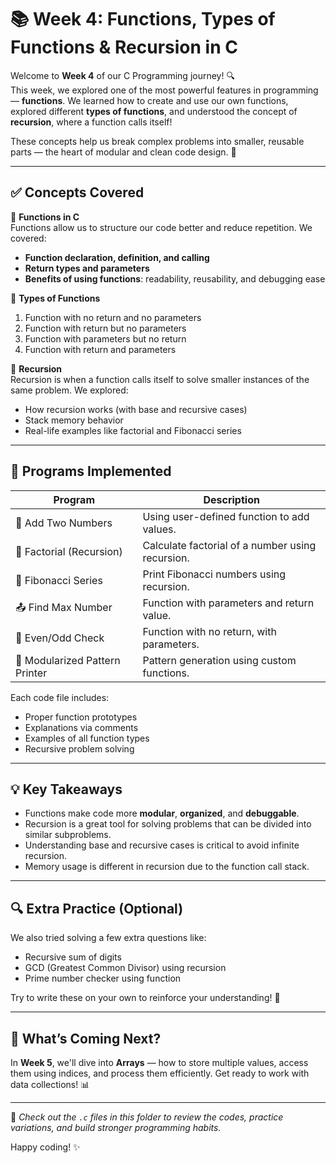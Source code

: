 # 📚 Week 4: Functions, Types of Functions & Recursion in C

Welcome to **Week 4** of our C Programming journey! 🔍  
This week, we explored one of the most powerful features in programming — **functions**. We learned how to create and use our own functions, explored different **types of functions**, and understood the concept of **recursion**, where a function calls itself!

These concepts help us break complex problems into smaller, reusable parts — the heart of modular and clean code design. 🧩

---

## ✅ Concepts Covered

🔧 **Functions in C**  
Functions allow us to structure our code better and reduce repetition. We covered:
- **Function declaration, definition, and calling**
- **Return types and parameters**
- **Benefits of using functions**: readability, reusability, and debugging ease

🧠 **Types of Functions**
1. Function with no return and no parameters  
2. Function with return but no parameters  
3. Function with parameters but no return  
4. Function with return and parameters

🔁 **Recursion**  
Recursion is when a function calls itself to solve smaller instances of the same problem. We explored:
- How recursion works (with base and recursive cases)
- Stack memory behavior
- Real-life examples like factorial and Fibonacci series

---

## 🧠 Programs Implemented

| Program | Description |
|--------|-------------|
| 🧮 Add Two Numbers | Using user-defined function to add values. |
| 🔁 Factorial (Recursion) | Calculate factorial of a number using recursion. |
| 🧵 Fibonacci Series | Print Fibonacci numbers using recursion. |
| 📤 Find Max Number | Function with parameters and return value. |
| 🔄 Even/Odd Check | Function with no return, with parameters. |
| 🧩 Modularized Pattern Printer | Pattern generation using custom functions. |

Each code file includes:
- Proper function prototypes
- Explanations via comments
- Examples of all function types
- Recursive problem solving

---

## 💡 Key Takeaways

- Functions make code more **modular**, **organized**, and **debuggable**.
- Recursion is a great tool for solving problems that can be divided into similar subproblems.
- Understanding base and recursive cases is critical to avoid infinite recursion.
- Memory usage is different in recursion due to the function call stack.

---

## 🔍 Extra Practice (Optional)

We also tried solving a few extra questions like:
- Recursive sum of digits
- GCD (Greatest Common Divisor) using recursion
- Prime number checker using function

Try to write these on your own to reinforce your understanding! 💪

---

## 📘 What’s Coming Next?

In **Week 5**, we'll dive into **Arrays** — how to store multiple values, access them using indices, and process them efficiently. Get ready to work with data collections! 📊

---

📂 *Check out the `.c` files in this folder to review the codes, practice variations, and build stronger programming habits.*

Happy coding! ✨
